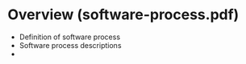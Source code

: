 # Overview (software-process.pdf)
- Definition of software process
- Software process descriptions
- 